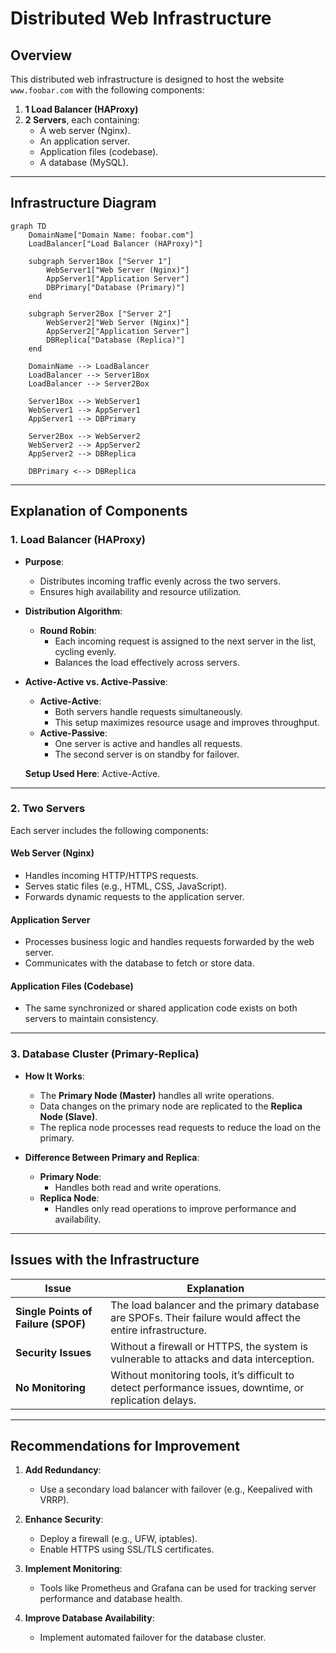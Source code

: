 # Distributed Web Infrastructure

## Overview  

This distributed web infrastructure is designed to host the website `www.foobar.com` with the following components:  

1. **1 Load Balancer (HAProxy)**  
2. **2 Servers**, each containing:  
   - A web server (Nginx).  
   - An application server.  
   - Application files (codebase).  
   - A database (MySQL).  

---

## Infrastructure Diagram  
```mermaid
graph TD
    DomainName["Domain Name: foobar.com"]
    LoadBalancer["Load Balancer (HAProxy)"]

    subgraph Server1Box ["Server 1"]
        WebServer1["Web Server (Nginx)"]
        AppServer1["Application Server"]
        DBPrimary["Database (Primary)"]
    end

    subgraph Server2Box ["Server 2"]
        WebServer2["Web Server (Nginx)"]
        AppServer2["Application Server"]
        DBReplica["Database (Replica)"]
    end

    DomainName --> LoadBalancer
    LoadBalancer --> Server1Box
    LoadBalancer --> Server2Box

    Server1Box --> WebServer1
    WebServer1 --> AppServer1
    AppServer1 --> DBPrimary

    Server2Box --> WebServer2
    WebServer2 --> AppServer2
    AppServer2 --> DBReplica

    DBPrimary <--> DBReplica

```	
-----

## Explanation of Components  

### 1. **Load Balancer (HAProxy)**  

- **Purpose**:  
  - Distributes incoming traffic evenly across the two servers.  
  - Ensures high availability and resource utilization.  

- **Distribution Algorithm**:  
  - **Round Robin**:  
    - Each incoming request is assigned to the next server in the list, cycling evenly.  
    - Balances the load effectively across servers.  

- **Active-Active vs. Active-Passive**:  
  - **Active-Active**:  
    - Both servers handle requests simultaneously.  
    - This setup maximizes resource usage and improves throughput.  
  - **Active-Passive**:  
    - One server is active and handles all requests.  
    - The second server is on standby for failover.  

  **Setup Used Here**: Active-Active.  

---

### 2. **Two Servers**  

Each server includes the following components:  

#### **Web Server (Nginx)**  
- Handles incoming HTTP/HTTPS requests.  
- Serves static files (e.g., HTML, CSS, JavaScript).  
- Forwards dynamic requests to the application server.  

#### **Application Server**  
- Processes business logic and handles requests forwarded by the web server.  
- Communicates with the database to fetch or store data.  

#### **Application Files (Codebase)**  
- The same synchronized or shared application code exists on both servers to maintain consistency.  

---

### 3. **Database Cluster (Primary-Replica)**  

- **How It Works**:  
  - The **Primary Node (Master)** handles all write operations.  
  - Data changes on the primary node are replicated to the **Replica Node (Slave)**.  
  - The replica node processes read requests to reduce the load on the primary.  

- **Difference Between Primary and Replica**:  
  - **Primary Node**:  
    - Handles both read and write operations.  
  - **Replica Node**:  
    - Handles only read operations to improve performance and availability.  

---

## Issues with the Infrastructure  

| Issue                      | Explanation                                                                                          |
|----------------------------|------------------------------------------------------------------------------------------------------|
| **Single Points of Failure (SPOF)** | The load balancer and the primary database are SPOFs. Their failure would affect the entire infrastructure. |
| **Security Issues**        | Without a firewall or HTTPS, the system is vulnerable to attacks and data interception.             |
| **No Monitoring**          | Without monitoring tools, it’s difficult to detect performance issues, downtime, or replication delays. |

---

## Recommendations for Improvement  

1. **Add Redundancy**:  
   - Use a secondary load balancer with failover (e.g., Keepalived with VRRP).  

2. **Enhance Security**:  
   - Deploy a firewall (e.g., UFW, iptables).  
   - Enable HTTPS using SSL/TLS certificates.  

3. **Implement Monitoring**:  
   - Tools like Prometheus and Grafana can be used for tracking server performance and database health.  

4. **Improve Database Availability**:  
   - Implement automated failover for the database cluster.  
